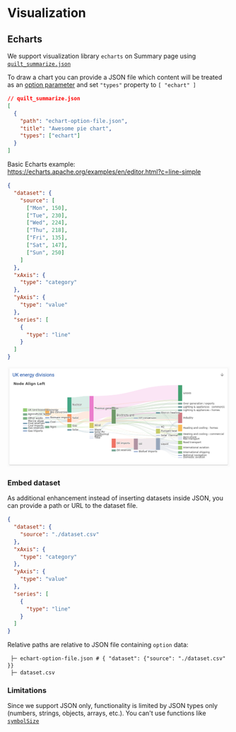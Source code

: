 # Visualization

## Echarts

We support visualization library `echarts` on Summary page using [`quilt_summarize.json`](../Catalog/Preferences.md#custom-overviews-for-buckets-folders)

To draw a chart you can provide a JSON file which content will be treated as an [option parameter](https://echarts.apache.org/en/option.html) and set `"types"` property to `[ "echart" ]`

```json
// quilt_summarize.json
[
  {
    "path": "echart-option-file.json",
    "title": "Awesome pie chart",
    "types": ["echart"]
  }
]
```

Basic Echarts example: https://echarts.apache.org/examples/en/editor.html?c=line-simple

```json
{
  "dataset": {
    "source": [
      ["Mon", 150],
      ["Tue", 230],
      ["Wed", 224],
      ["Thu", 218],
      ["Fri", 135],
      ["Sat", 147],
      ["Sun", 250]
    ]
  },
  "xAxis": {
    "type": "category"
  },
  "yAxis": {
    "type": "value"
  },
  "series": [
    {
      "type": "line"
    }
  ]
}
```

![](../imgs/catalog_echart.png)

### Embed dataset

As additional enhancement instead of inserting datasets inside JSON, you can provide a path or URL to the dataset file.

```json
{
  "dataset": {
    "source": "./dataset.csv"
  },
  "xAxis": {
    "type": "category"
  },
  "yAxis": {
    "type": "value"
  },
  "series": [
    {
      "type": "line"
    }
  ]
}
```

Relative paths are relative to JSON file containing `option` data:

```
 ├─ echart-option-file.json # { "dataset": {"source": "./dataset.csv" }}
 ├─ dataset.csv

```

### Limitations

Since we support JSON only, functionality is limited by JSON types only (numbers, strings, objects, arrays, etc.). You can't use functions like [`symbolSize`](https://echarts.apache.org/en/option.html#series-scatter.symbolSize)
